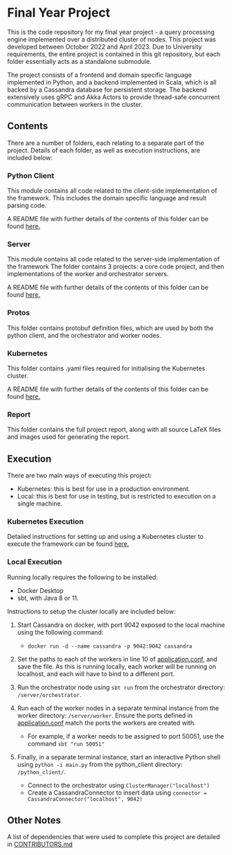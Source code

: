 # Final Year Project
This is the code repository for my final year project - a query processing engine implemented over a distributed cluster of nodes. This project was developed between October 2022 and April 2023. Due to University requirements, the entire project is contained in this git repository, but each folder essentially acts as a standalone submodule.

The project consists of a frontend and domain specific language implemented in Python, and a backend implemented in Scala, which is all backed by a Cassandra database for persistent storage. The backend extensively uses gRPC and Akka Actors to provide thread-safe concurrent communication between workers in the cluster.

## Contents

There are a number of folders, each relating to a separate part of the project. Details of each folder, as well as execution instructions, are included below:

### Python Client
This module contains all code related to the client-side implementation of the framework. This includes the domain specific language and result parsing code.

A README file with further details of the contents of this folder can be found [here.](/python_client/README.md)

### Server
This module contains all code related to the server-side implementation of the framework The folder contains 3 projects: a core code project, and then implementations of the worker and orchestrator servers.

A README file with further details of the contents of this folder can be found [here.](/server/README.md)

### Protos
This folder contains protobuf definition files, which are used by both the python client, and the orchestrator and worker nodes.

### Kubernetes
This folder contains .yaml files required for initialising the Kubernetes cluster.

A README file with further details of the contents of this folder can be found [here.](/kubernetes/README.md)

### Report
This folder contains the full project report, along with all source LaTeX files and images used for generating the report.


## Execution

There are two main ways of executing this project:
- Kubernetes: this is best for use in a production environment.
- Local: this is best for use in testing, but is restricted to execution on a single machine.

### Kubernetes Execution
Detailed instructions for setting up and using a Kubernetes cluster to execute the framework can be found [here.](/kubernetes/README.md)

### Local Execution
Running locally requires the following to be installed:
- Docker Desktop
- sbt, with Java 8 or 11.

Instructions to setup the cluster locally are included below:

1. Start Cassandra on docker, with port 9042 exposed to the local machine using the following command:
    - `docker run -d --name cassandra -p 9042:9042 cassandra`

2. Set the paths to each of the workers in line 10 of [application.conf,](/server/core/src/main/resources/application.conf) and save the file. As this is running locally, each worker will be running on localhost, and each will have to bind to a different port.

3. Run the orchestrator node using `sbt run` from the orchestrator directory: `/server/orchestrator`.

4. Run each of the worker nodes in a separate terminal instance from the worker directory: `/server/worker`. Ensure the ports defined in [application.conf](/server/core/src/main/resources/application.conf) match the ports the workers are created with.
    - For example, if a worker needs to be assigned to port 50051, use the command `sbt "run 50051"`

5. Finally, in a separate terminal instance, start an interactive Python shell using `python -i main.py` from the python_client directory: `/python_client/`.
    - Connect to the orchestrator using `ClusterManager("localhost")`
    - Create a CassandraConnector to insert data using `connector = CassandraConnector("localhost", 9042)`

## Other Notes
A list of dependencies that were used to complete this project are detailed in [CONTRIBUTORS.md](/CONTRIBUTORS.md)
